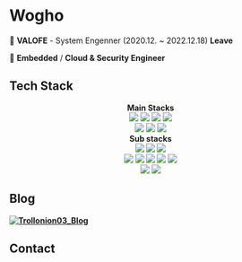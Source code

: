 Wogho
==============

🏢 **VALOFE** - System Engenner (2020.12. ~ 2022.12.18) **Leave**

🔭 **Embedded** / **Cloud & Security Engineer**

Tech Stack
---------
<div align=center>
  <b><strong>Main Stacks</strong></b>
  <br>
  <img src="https://img.shields.io/badge/CISCO-1BA0D7?style=for-the-badge&logo=CISCO&logoColor=white">
  <img src="https://img.shields.io/badge/Ubuntu-E95420?style=for-the-badge&logo=Ubuntu&logoColor=white">
  <a href="https://www.debian.org"><img src="https://img.shields.io/badge/Debian-A81D33?style=for-the-badge&logo=Debian&logoColor=white"/></a>
  <a href="https://www.centos.org"><img src="https://img.shields.io/badge/CentOS-262577?style=for-the-badge&logo=CentOS&logoColor=white"/></a>
  <br>
  <img src="https://img.shields.io/badge/fortinet-EE3124?style=for-the-badge&logo=fortinet&logoColor=white">
   <img src="https://img.shields.io/badge/azure-0078D4?style=for-the-badge&logo=microsoft azure&logoColor=white">
  <img src="https://img.shields.io/badge/IDC-FD5750?style=for-the-badge&logo=serverless&logoColor=white">
</div>

<div align=center>
  <b><strong>Sub stacks</storng></b>
  <br>
  <img src="https://img.shields.io/badge/NCP-03C75A?style=for-the-badge&logo=NAVER&logoColor=white">
  <img src="https://img.shields.io/badge/GCP-4285F4?style=for-the-badge&logo=Google cloud&logoColor=white">
  <img src="https://img.shields.io/badge/OCI-F80000?style=for-the-badge&logo=oracle&logoColor=white">
  <br>
  <img src="https://img.shields.io/badge/ACA-FF6A00?style=for-the-badge&logo=alibaba cloud&logoColor=white">
  <img src="https://img.shields.io/badge/AWS-232F3E?style=for-the-badge&logo=AMAZON AWS&logoColor=white">
  <img src="https://img.shields.io/badge/Windows Server-0078D4?style=for-the-badge&logo=Windows&logoColor=white">
  <img src="https://img.shields.io/badge/VMWARE-607078?style=for-the-badge&logo=VMWARE&logoColor=white">
  <img src="https://img.shields.io/badge/MYSQL-4479A1?style=for-the-badge&logo=MYSQL&logoColor=white">
  <br>
  <img src="https://img.shields.io/badge/NGINX-009639?style=for-the-badge&logo=NGINX&logoColor=white">
  <img src="https://img.shields.io/badge/Apache-D22128?style=for-the-badge&logo=APACHE&logoColor=white">
</div>

Blog
----------
[![Trollonion03_Blog](https://img.shields.io/badge/Blog-03C75A?style=for-the-badge&logo=Naver&logoColor=white&link=https://blog.naver.com/dnldp55)](https://blog.naver.com/dnldp55)

Contact
-------
